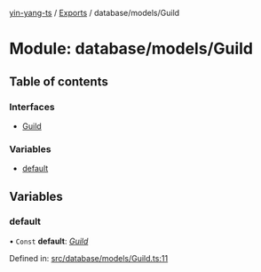 [yin-yang-ts](../README.md) / [Exports](../modules.md) / database/models/Guild

# Module: database/models/Guild

## Table of contents

### Interfaces

- [Guild](../interfaces/database_models_guild.guild.md)

### Variables

- [default](database_models_guild.md#default)

## Variables

### default

• `Const` **default**: [*Guild*](../interfaces/database_models_guild.guild.md)

Defined in: [src/database/models/Guild.ts:11](https://github.com/DetroitWhiskey136/ying-yang-ts/blob/9e5d8a8/src/database/models/Guild.ts#L11)
